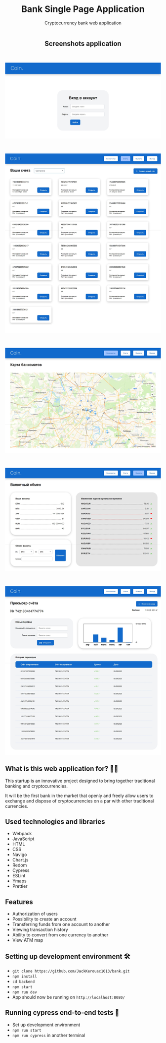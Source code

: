 <h1 align="center">Bank Single Page Application</h1>

<div align="center">Cryptocurrency bank web application</div>

<br>

<h2 align='center'>Screenshots application</h2>

<br>

![App screenshot](./readme_src/screenshot-home.jpeg)

<br>

![App screenshot](./readme_src/screenshot-accounts.jpeg)

<br>

![App screenshot](./readme_src/screenshot-ATMs.jpeg)

<br>

![App screenshot](./readme_src/screenshot-currency.jpeg)

<br>

![App screenshot](./readme_src/screenshot-account-more.jpeg)

## What is this web application for? 🤷‍♀️

This startup is an innovative project designed to bring together traditional banking and cryptocurrencies.

It will be the first bank in the market that openly and freely allow users to exchange and dispose of
cryptocurrencies on a par with other traditional currencies.

## Used technologies and libraries

- Webpack
- JavaScript
- HTML
- CSS
- Navigo
- Chart.js
- Redom
- Cypress
- ESLint
- Ymaps
- Prettier

## Features

- Authorization of users
- Possibility to create an account
- Transferring funds from one account to another
- Viewing transaction history
- Ability to convert from one currency to another
- View ATM map

## Setting up development environment 🛠

- `git clone https://github.com/JackKerouac1613/bank.git`
- `npm install`
- `cd backend`
- `npm start`
- `npm run dev`
- App should now be running on `http://localhost:8080/`

## Running cypress end-to-end tests 🚥

- Set up development environment
- `npm run start`
- `npm run cypress` in another terminal
